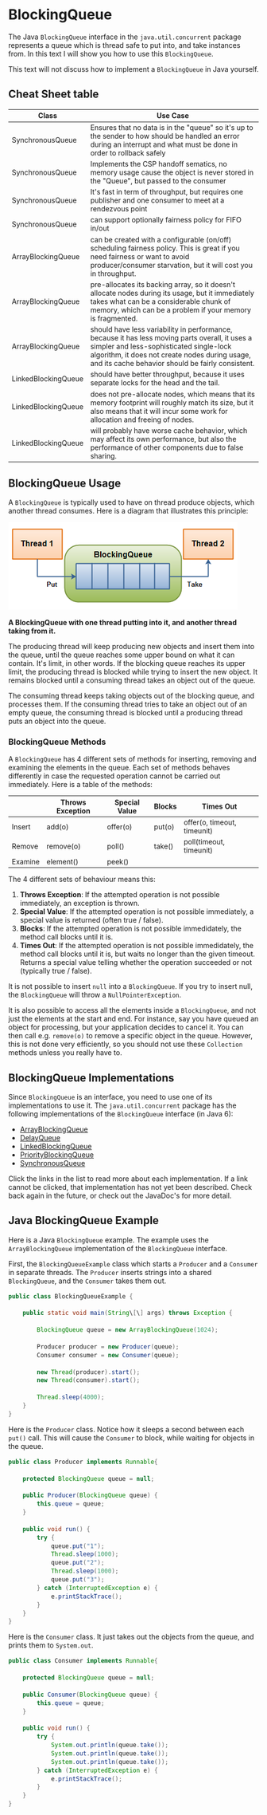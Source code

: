 BlockingQueue
=============

The Java `BlockingQueue` interface in the `java.util.concurrent` package represents a queue which is thread safe to put into, and take instances from. In this text I will show you how to use this `BlockingQueue`.

This text will not discuss how to implement a `BlockingQueue` in Java yourself.

Cheat Sheet table
-----------------

| Class               | Use Case                                                                                                                                                                                                                                          |
| ------------------- | ------------------------------------------------------------------------------------------------------------------------------------------------------------------------------------------------------------------------------------------------- |
| SynchronousQueue    | Ensures that no data is in the "queue" so it's up to the sender to how should be handled an error during an interrupt and what must be done in order to rollback safely                                                                           |
| SynchronousQueue    | Implements the CSP handoff sematics, no memory usage cause the object is never stored in the "Queue", but passed to the consumer                                                                                                                  |
| SynchronousQueue    | It's fast in term of throughput, but requires one publisher and one consumer to meet at a rendezvous point                                                                                                                                        |
| SynchronousQueue    | can support optionally fairness policy for FIFO in/out                                                                                                                                                                                            |
| ArrayBlockingQueue  | can be created with a configurable (on/off) scheduling fairness policy. This is great if you need fairness or want to avoid producer/consumer starvation, but it will cost you in throughput.                                                     |
| ArrayBlockingQueue  | pre-allocates its backing array, so it doesn't allocate nodes during its usage, but it immediately takes what can be a considerable chunk of memory, which can be a problem if your memory is fragmented.                                         |
| ArrayBlockingQueue  | should have less variability in performance, because it has less moving parts overall, it uses a simpler and less-sophisticated single-lock algorithm, it does not create nodes during usage, and its cache behavior should be fairly consistent. |
| LinkedBlockingQueue | should have better throughput, because it uses separate locks for the head and the tail.                                                                                                                                                          |
| LinkedBlockingQueue | does not pre-allocate nodes, which means that its memory footprint will roughly match its size, but it also means that it will incur some work for allocation and freeing of nodes.                                                               |
| LinkedBlockingQueue | will probably have worse cache behavior, which may affect its own performance, but also the performance of other components due to false sharing.                                                                                                 |


BlockingQueue Usage
-------------------

A `BlockingQueue` is typically used to have on thread produce objects, which another thread consumes. Here is a diagram that illustrates this principle:

![A BlockingQueue with one thread putting into it, and another thread taking from it.](BlockingQueue/blocking-queue.png)

**A BlockingQueue with one thread putting into it, and another thread taking from it.**

The producing thread will keep producing new objects and insert them into the queue, until the queue reaches some upper bound on what it can contain. It's limit, in other words. If the blocking queue reaches its upper limit, the producing thread is blocked while trying to insert the new object. It remains blocked until a consuming thread takes an object out of the queue.

The consuming thread keeps taking objects out of the blocking queue, and processes them. If the consuming thread tries to take an object out of an empty queue, the consuming thread is blocked until a producing thread puts an object into the queue.

### BlockingQueue Methods

A `BlockingQueue` has 4 different sets of methods for inserting, removing and examining the elements in the queue. Each set of methods behaves differently in case the requested operation cannot be carried out immediately. Here is a table of the methods:

||Throws Exception|Special Value|Blocks|Times Out|
|-|---------------|-------------|------|---------|
|Insert|add(o)|offer(o)|put(o)|offer(o, timeout, timeunit)|
|Remove|remove(o)|poll()|take()|poll(timeout, timeunit)|
|Examine|element()|peek()|||

The 4 different sets of behaviour means this:

1.  **Throws Exception**:
    If the attempted operation is not possible immediately, an exception is thrown.
2.  **Special Value**:
    If the attempted operation is not possible immediately, a special value is returned (often true / false).
3.  **Blocks**:
    If the attempted operation is not possible immedidately, the method call blocks until it is.
4.  **Times Out**:
    If the attempted operation is not possible immedidately, the method call blocks until it is, but waits no longer than the given timeout. Returns a special value telling whether the operation succeeded or not (typically true / false).

It is not possible to insert `null` into a `BlockingQueue`. If you try to insert null, the `BlockingQueue` will throw a `NullPointerException`.

It is also possible to access all the elements inside a `BlockingQueue`, and not just the elements at the start and end. For instance, say you have queued an object for processing, but your application decides to cancel it. You can then call e.g. `remove(o)` to remove a specific object in the queue. However, this is not done very efficiently, so you should not use these `Collection` methods unless you really have to.

BlockingQueue Implementations
-----------------------------

Since `BlockingQueue` is an interface, you need to use one of its implementations to use it. The `java.util.concurrent` package has the following implementations of the `BlockingQueue` interface (in Java 6):

*   [ArrayBlockingQueue](arrayblockingqueue.html)
*   [DelayQueue](delayqueue.html)
*   [LinkedBlockingQueue](linkedblockingqueue.html)
*   [PriorityBlockingQueue](priorityblockingqueue.html)
*   [SynchronousQueue](synchronousqueue.html)

Click the links in the list to read more about each implementation. If a link cannot be clicked, that implementation has not yet been described. Check back again in the future, or check out the JavaDoc's for more detail.

Java BlockingQueue Example
--------------------------

Here is a Java `BlockingQueue` example. The example uses the `ArrayBlockingQueue` implementation of the `BlockingQueue` interface.

First, the `BlockingQueueExample` class which starts a `Producer` and a `Consumer` in separate threads. The `Producer` inserts strings into a shared `BlockingQueue`, and the `Consumer` takes them out.

```java
public class BlockingQueueExample {

    public static void main(String\[\] args) throws Exception {

        BlockingQueue queue = new ArrayBlockingQueue(1024);

        Producer producer = new Producer(queue);
        Consumer consumer = new Consumer(queue);

        new Thread(producer).start();
        new Thread(consumer).start();

        Thread.sleep(4000);
    }
}
```

Here is the `Producer` class. Notice how it sleeps a second between each `put()` call. This will cause the `Consumer` to block, while waiting for objects in the queue.

```java
public class Producer implements Runnable{

    protected BlockingQueue queue = null;

    public Producer(BlockingQueue queue) {
        this.queue = queue;
    }

    public void run() {
        try {
            queue.put("1");
            Thread.sleep(1000);
            queue.put("2");
            Thread.sleep(1000);
            queue.put("3");
        } catch (InterruptedException e) {
            e.printStackTrace();
        }
    }
}
```

Here is the `Consumer` class. It just takes out the objects from the queue, and prints them to `System.out`.

```java
public class Consumer implements Runnable{

    protected BlockingQueue queue = null;

    public Consumer(BlockingQueue queue) {
        this.queue = queue;
    }

    public void run() {
        try {
            System.out.println(queue.take());
            System.out.println(queue.take());
            System.out.println(queue.take());
        } catch (InterruptedException e) {
            e.printStackTrace();
        }
    }
}
```